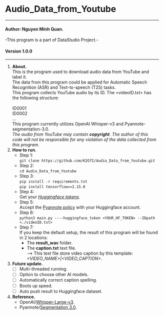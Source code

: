 # Audio_Data_from_Youtube
***
#### Author: Nguyen Minh Quan.
-This program is a part of DataStudio Project.-
#### Version 1.0.0
---
1. **About.**\
   This is the program used to download audio data from YouTube and label it.\
   The data from this program could be applied for Automatic Speech Recognition (ASR) and Text-to-speech (T2S) tasks.\
   This program collects YouTube audio by its ID. The <videoID.txt> has the following structure:\
     <br>
     ID0001<br>
     ID0002<br>
     ...<br>
   This program currently utilizes OpenAI Whisper-v3 and Pyannote-segmentation-3.0.\
   *The audio from YouTube may contain **copyright**. The author of this code will not be responsible for any violation of the data collected from this program.*
3. **How to run.**
   - Step 1:\
   `git clone https://github.com/K2O7I/Audio_Data_from_Youtube.git`
   - Step 2: \
   `cd Audio_Data_from_Youtube`
   - Step 3:\
   `pip install -r requirements.txt` <br> `pip install tensorflow==2.15.0`  
   - Step 4:\
    Get your *[Huggingface tokens](https://huggingface.co/settings/tokens)*.
   - Step 5:\
    Accept the [Pyannote policy](https://huggingface.co/pyannote/segmentation-3.0) with your Huggingface account.
   - Step 6:\
    `python3 main.py ----huggingface_token <YOUR_HF_TOKEN> --IDpath <./videoID.txt>`
   - Step 7:\
     If you keep the default setup, the result of this program will be found in 2 locations:
     * The **result_wav** folder.
     * The **caption.txt** text file. <br>--> This text file store video caption by this template: *<VIDEO_NAME>|<VIDEO_CAPTION>*.
4. **Future update.**
    - [ ] Multi-threaded running.
    - [ ] Option to choose other AI models.
    - [ ] Automatically correct caption spelling.
    - [ ] Boots up speed.
    - [ ] Auto push result to Huggingface dataset.
5. **Reference.**
   * OpenAI/[Whisper-Large-v3](https://huggingface.co/openai/whisper-large-v3).
   * Pyannote/[Segmentation 3.0](https://huggingface.co/pyannote/segmentation-3.0).
